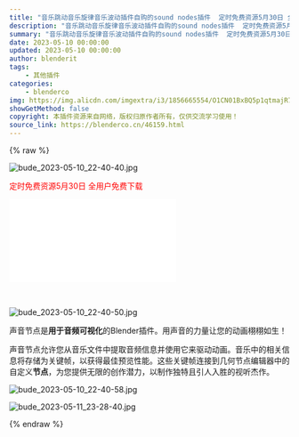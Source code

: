 ```yaml
---
title: "音乐跳动音乐旋律音乐波动插件自购的sound nodes插件  定时免费资源5月30日 全用户免费下载"
description: "音乐跳动音乐旋律音乐波动插件自购的sound nodes插件  定时免费资源5月30日 全用户免费下载"
summary: "音乐跳动音乐旋律音乐波动插件自购的sound nodes插件  定时免费资源5月30日 全用户免费下载"
date: 2023-05-10 00:00:00
updated: 2023-05-10 00:00:00
author: blenderit
tags: 
    - 其他插件
categories:
    - blenderco
img: https://img.alicdn.com/imgextra/i3/1856665554/O1CN01BxBQ5p1qtmajR7Pmx_!!1856665554.jpg
showGetMethod: false
copyright: 本插件资源来自网络，版权归原作者所有，仅供交流学习使用！
source_link: https://blenderco.cn/46159.html
---
```


{% raw %}
<p><img src="https://img.alicdn.com/imgextra/i2/1856665554/O1CN01CB71Hv1qtmaQGbp3N_!!1856665554.jpg" alt="bude_2023-05-10_22-40-40.jpg"></p><p><span style="color: #ff0000;">定时免费资源5月30日 全用户免费下载</span></p><div id="external-video-3607572fe2" class="external-video"><iframe frameborder="0" src="//player.bilibili.com/player.html?aid=270948682&amp;bvid=BV1Mc411K7k6&amp;cid=1125201377&amp;page=1" allowfullscreen="true"></iframe></div><p> </p><p><img src="https://img.alicdn.com/imgextra/i1/1856665554/O1CN01hF1V9X1qtmaZpfhXT_!!1856665554.jpg" alt="bude_2023-05-10_22-40-50.jpg"></p><p>声音节点是<b>用于音频可视化</b>的Blender插件。用声音的力量让您的动画栩栩如生！</p><p>声音节点允许您从音乐文件中提取音频信息并使用它来驱动动画。音乐中的相关信息将存储为关键帧，以获得最佳预览性能。这些关键帧连接到几何节点编辑器中的自定义<b>节点</b>，为您提供无限的创作潜力，以制作独特且引人入胜的视听杰作。</p><p><img src="https://img.alicdn.com/imgextra/i3/1856665554/O1CN01PsfBrB1qtmaXAqhBg_!!1856665554.jpg" alt="bude_2023-05-10_22-40-58.jpg"></p><p><img src="https://img.alicdn.com/imgextra/i2/1856665554/O1CN01NjuYfi1qtmaUjrG5m_!!1856665554.jpg" alt="bude_2023-05-11_23-28-40.jpg"></p>
<div style="display: none">blenderco</div>
{% endraw %}